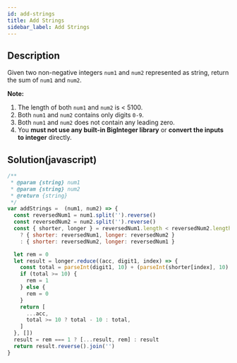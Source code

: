 ```yaml
---
id: add-strings
title: Add Strings
sidebar_label: Add Strings
---
```

## Description
<div class="description">
<p>Given two non-negative integers <code>num1</code> and <code>num2</code> represented as string, return the sum of <code>num1</code> and <code>num2</code>.</p>

<p><b>Note:</b>
<ol>
<li>The length of both <code>num1</code> and <code>num2</code> is < 5100.</li>
<li>Both <code>num1</code> and <code>num2</code> contains only digits <code>0-9</code>.</li>
<li>Both <code>num1</code> and <code>num2</code> does not contain any leading zero.</li>
<li>You <b>must not use any built-in BigInteger library</b> or <b>convert the inputs to integer</b> directly.</li>
</ol>
</p>
</div>

## Solution(javascript)
```javascript
/**
 * @param {string} num1
 * @param {string} num2
 * @return {string}
 */
var addStrings =  (num1, num2) => {
  const reversedNum1 = num1.split('').reverse()
  const reversedNum2 = num2.split('').reverse()
  const { shorter, longer } = reversedNum1.length < reversedNum2.length
    ? { shorter: reversedNum1, longer: reversedNum2 }
    : { shorter: reversedNum2, longer: reversedNum1 }

  let rem = 0
  let result = longer.reduce((acc, digit1, index) => {
    const total = parseInt(digit1, 10) + (parseInt(shorter[index], 10) || 0) + rem
    if (total >= 10) {
      rem = 1
    } else {
      rem = 0
    }
    return [
      ...acc,
      total >= 10 ? total - 10 : total,
    ]
  }, [])
  result = rem === 1 ? [...result, rem] : result
  return result.reverse().join('')
}

```